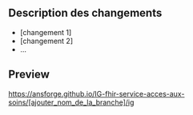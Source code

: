 ## Description des changements

* [changement 1]
* [changement 2]
* ...

## Preview

https://ansforge.github.io/IG-fhir-service-acces-aux-soins/[ajouter_nom_de_la_branche]/ig
